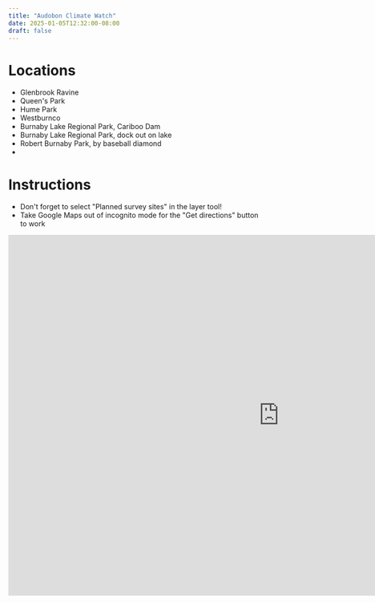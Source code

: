 ```yaml
---
title: "Audobon Climate Watch"
date: 2025-01-05T12:32:00-08:00
draft: false
---
```

# Locations

- Glenbrook Ravine
- Queen's Park
- Hume Park
- Westburnco
- Burnaby Lake Regional Park, Cariboo Dam
- Burnaby Lake Regional Park, dock out on lake
- Robert Burnaby Park, by baseball diamond
- 

# Instructions
- Don't forget to select "Planned survey sites" in the layer tool!
- Take Google Maps out of incognito mode for the "Get directions"
  button to work

<iframe width="1080" height="720" frameborder="0" scrolling="no" allowfullscreen src="https://www.arcgis.com/apps/webappviewer/index.html?id=17652a64b97443049d584101a478fb29&extent=-13700597.2004%2C6305899.1129%2C-13664213.175%2C6320116.4001%2C102100"></iframe>

